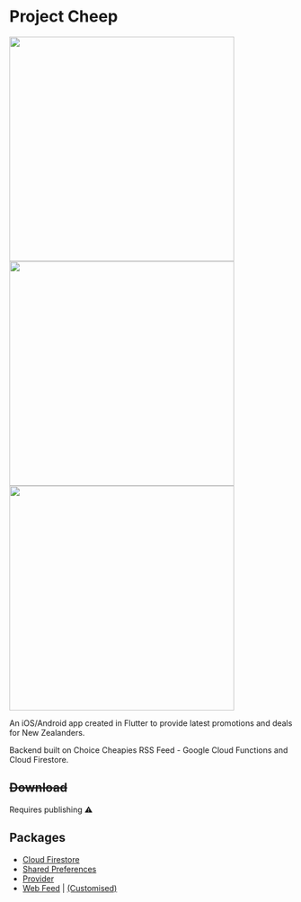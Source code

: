 # Project Cheep 
<img src="https://i.imgur.com/mwnwBZ5.gif" height="400"/> <img src="https://i.imgur.com/6wTNND0.gif" height="400"/> <img src="https://imgur.com/lDtk0lN.gif" height="400"/>

An iOS/Android app created in Flutter to provide latest promotions and deals for New Zealanders.

Backend built on Choice Cheapies RSS Feed - Google Cloud Functions and Cloud Firestore.

## ~~Download~~
Requires publishing ⚠️

## Packages
- [Cloud Firestore](https://pub.dev/packages/cloud_firestore)
- [Shared Preferences](https://pub.dev/packages/shared_preferences)
- [Provider](https://pub.dev/packages/provider)
- [Web Feed](https://pub.dev/packages/webfeed) | [(Customised)](https://github.com/json469/webfeed)
